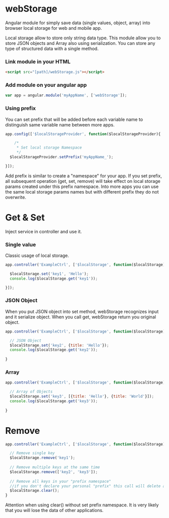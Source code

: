 # webStorage
Angular module for simply save data (single values, object, array) into browser local storage for web and mobile app.

Local storage allow to store only string data type. This module allow you to store JSON objects and Array also using serialization. You can store any type of structured data with a single method.

### Link module in your HTML
```html
<script src="[path]/webStorage.js"></script>
```

### Add module on your angular app
```javascript
var app = angular.module('myAppName', ['webStorage']);
```

### Using prefix
You can set prefix that will be added before each variable name to distinguish same variable name between more apps.

```javascript
app.config(['$localStorageProvider', function($localStorageProvider){

	/*
	 * Set local storage Namespace
	 */
  $localStorageProvider.setPrefix('myAppName_');

}]);
```
Add prefix is similar to create a "namespace" for your app. If you set prefix, all subsequent operation (get, set, remove) will take effect on local storage params created under this prefix namespace.
Into more apps you can use the same local storage params names but with different prefix they do not overwrite.

# Get & Set
Inject service in controller and use it.

### Single value
Classic usage of local storage.
```javascript
app.controller('ExampleCtrl', ['$localStorage', function($localStorage){

  $localStorage.set('key1', 'Hello');
  console.log($localStorage.get('key1'));

}]);
```

### JSON Object
When you put JSON object into set method, webStorage recognizes input and it serialize object. When you call get, webStorage return you original object.
```javascript
app.controller('ExampleCtrl', ['$localStorage', function($localStorage){

  // JSON Object
  $localStorage.set('key2', {title: 'Hello'});
  console.log($localStorage.get('key2'));
  
}
```

### Array 
```javascript
app.controller('ExampleCtrl', ['$localStorage', function($localStorage){

  // Array of Objects
  $localStorage.set('key3', [{title: 'Hello'}, {title: 'World'}]);
  console.log($localStorage.get('key3'));
  
}
```

# Remove
```javascript
app.controller('ExampleCtrl', ['$localStorage', function($localStorage){

  // Remove single key
  $localStorage.remove('key1');
  
  // Remove multiple keys at the same time
  $localStorage.remove(['key2', 'key3']);
  
  // Remove all keys in your "prefix namespace"
  //if you don't declare your personal "prefix" this call will delete all local storage
  $localStorage.clear();
}
```
Attention when using clear() without set prefix namespace. It is very likely that you will lose the data of other applications.
